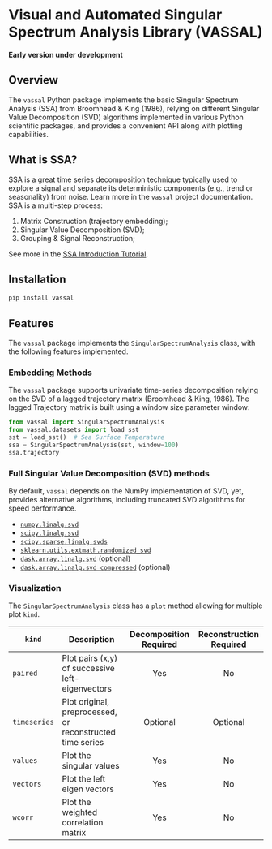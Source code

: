 # Visual and Automated Singular Spectrum Analysis Library (VASSAL)

**Early version under development**

## Overview

The `vassal` Python package implements the basic Singular Spectrum
Analysis (SSA) from Broomhead & King (1986), relying on different Singular Value 
Decomposition (SVD) algorithms implemented in various Python scientific 
packages, and provides a convenient API along with plotting capabilities.

## What is SSA?

SSA is a great time series decomposition technique typically used to explore
a signal and separate its deterministic components (e.g., trend or seasonality)
from noise. Learn more in the `vassal` project documentation. SSA is a 
multi-step process:
1. Matrix Construction (trajectory embedding);
2. Singular Value Decomposition (SVD);
3. Grouping & Signal Reconstruction;

See more in the [SSA Introduction Tutorial]().

## Installation

```bash
pip install vassal
```

## Features
  
The `vassal` package implements the `SingularSpectrumAnalysis` class, with the
following features implemented.

### Embedding Methods 

The `vassal` package supports univariate time-series decomposition relying on the
SVD of a lagged trajectory matrix (Broomhead & King, 1986). The lagged 
Trajectory matrix is built using a window size parameter window:

```python
from vassal import SingularSpectrumAnalysis
from vassal.datasets import load_sst
sst = load_sst()  # Sea Surface Temperature
ssa = SingularSpectrumAnalysis(sst, window=100)
ssa.trajectory
```
  
### Full Singular Value Decomposition (SVD) methods

By default, `vassal` depends on the NumPy implementation of SVD, yet, provides
alternative algorithms, including truncated SVD algorithms for speed performance.

* [`numpy.linalg.svd`](https://numpy.org/doc/stable/reference/generated/numpy.linalg.svd.html)  
* [`scipy.linalg.svd`](https://docs.scipy.org/doc/scipy/reference/generated/scipy.linalg.svd.html)  
* [`scipy.sparse.linalg.svds`](https://docs.scipy.org/doc/scipy/reference/generated/scipy.sparse.linalg.svds.html)
* [`sklearn.utils.extmath.randomized_svd`](https://scikit-learn.org/stable/modules/generated/sklearn.utils.extmath.randomized_svd.html)
* [`dask.array.linalg.svd`](https://docs.dask.org/en/stable/generated/dask.array.linalg.svd.html) (optional)
* [`dask.array.linalg.svd_compressed`](https://docs.dask.org/en/latest/generated/dask.array.linalg.svd_compressed.html) (optional)

### Visualization

The `SingularSpectrumAnalysis` class has a `plot` method allowing for multiple
plot `kind`.

| `kind`       | Description                                               | Decomposition Required | Reconstruction Required |
|--------------|-----------------------------------------------------------|:----------------------:|:-----------------------:|
| `paired`     | Plot pairs (x,y) of successive left-eigenvectors          |          Yes           |           No            |
| `timeseries` | Plot original, preprocessed, or reconstructed time series |        Optional        |        Optional         |
| `values`     | Plot the singular values                                  |          Yes           |           No            |
| `vectors`    | Plot the left eigen vectors                               |          Yes           |           No            |
| `wcorr`      | Plot the weighted correlation matrix                      |          Yes           |           No            |

